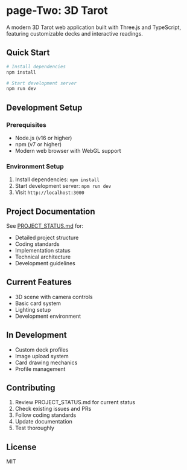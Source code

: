 # page-Two: 3D Tarot

A modern 3D Tarot web application built with Three.js and TypeScript, featuring customizable decks and interactive readings.

## Quick Start

```bash
# Install dependencies
npm install

# Start development server
npm run dev
```

## Development Setup

### Prerequisites
- Node.js (v16 or higher)
- npm (v7 or higher)
- Modern web browser with WebGL support

### Environment Setup
1. Install dependencies: `npm install`
2. Start development server: `npm run dev`
3. Visit `http://localhost:3000`

## Project Documentation
See [PROJECT_STATUS.md](PROJECT_STATUS.md) for:
- Detailed project structure
- Coding standards
- Implementation status
- Technical architecture
- Development guidelines

## Current Features
- 3D scene with camera controls
- Basic card system
- Lighting setup
- Development environment

## In Development
- Custom deck profiles
- Image upload system
- Card drawing mechanics
- Profile management

## Contributing
1. Review PROJECT_STATUS.md for current status
2. Check existing issues and PRs
3. Follow coding standards
4. Update documentation
5. Test thoroughly

## License
MIT